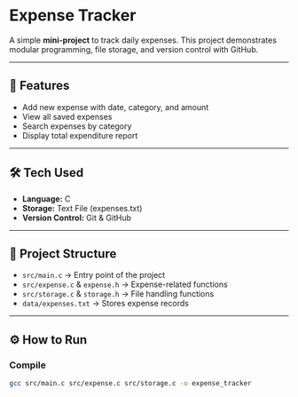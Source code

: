 # Expense Tracker  

A simple **mini-project** to track daily expenses. This project demonstrates modular programming, file storage, and version control with GitHub.  

---

## 🚀 Features  
- Add new expense with date, category, and amount  
- View all saved expenses  
- Search expenses by category  
- Display total expenditure report  

---

## 🛠️ Tech Used  
- **Language:** C  
- **Storage:** Text File (expenses.txt)  
- **Version Control:** Git & GitHub  

---

## 📂 Project Structure  
- `src/main.c` → Entry point of the project  
- `src/expense.c` & `expense.h` → Expense-related functions  
- `src/storage.c` & `storage.h` → File handling functions  
- `data/expenses.txt` → Stores expense records  

---

## ⚙️ How to Run  

### Compile  
```bash
gcc src/main.c src/expense.c src/storage.c -o expense_tracker
